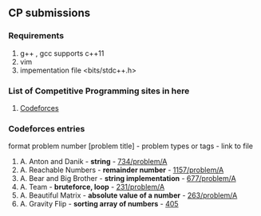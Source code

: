 ## CP submissions

### Requirements
1. g++ , gcc supports c++11
2. vim
3. impementation file <bits/stdc++.h>
### List of Competitive Programming sites in here
1. [Codeforces]()
### Codeforces entries
format
problem number [problem title] - problem types or tags - link to file
1. A. Anton and Danik - **string** - [734/problem/A](practice-problems/codeforces/problem_734a.cpp)
2. A. Reachable Numbers - **remainder number** - [1157/problem/A](practice-problems/codeforces/problem_1157a.cpp)
3. A. Bear and Big Brother - **string implementation** - [677/problem/A](6ca9babe9246bde83c4f1d94f15ad17a7658ba22)
4. A. Team - **bruteforce, loop** - [231/problem/A](5a8c4695a44afdc9a3fd0d020230bc28232aaa28)
5. A. Beautiful Matrix -  **absolute value of a number** - [263/problem/A](a9791ea8ea002227890c6e9eb4ae27bf1eecd96f)
6. A. Gravity Flip - **sorting array of numbers** -  [405](4e54ae2d6f00262f90b284b7bcb1dd5b01db14e7)
